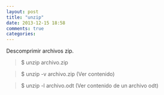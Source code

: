 ```yaml
---
layout: post
title: "unzip"
date: 2013-12-15 18:58
comments: true
categories: 
---
```

Descomprimir archivos zip.

>$ unzip archivo.zip

>$ unzip -v archivo.zip (Ver contenido)

>$ unzip -l archivo.odt (Ver contenido de un archivo odt)

